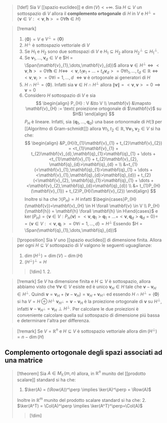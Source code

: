 
>[!def]
>Sia $V$ [[spazio euclideo]] e $\dim(V) < +\infty$. Sia $H \subseteq V$ un sottospazio di $V$ allora il **complemento ortogonale** di $H$ in $V$ e $H^\perp = \left\{ \mathbf{v} \in V : <\mathbf{v},\mathbf{h}> = 0 \forall \mathbf{h} \in H \right\}$


>[!remark]
>1. $\left\{ \mathbf{0} \right\} = V$ e $V^\perp = \left\{ \mathbf{0} \right\}$
>2. $H^\perp$ è sottospazio vettoriale di $V$
>3. Se $H_{1}$ e $H_{2}$ sono due sottospazi di $V$ e $H_{1} \subseteq H_{2}$ allora $H_{2}^\perp \subseteq H_{1}^\perp$. 
>4. Se $\mathbf{v}_{1},\dots,\mathbf{v}_{d} \in V$ e $H = \Span(\mathbf{v}_{1},\dots,\mathbf{v}_{d})$ allora $\mathbf{v} \in H^\perp \iff <\mathbf{v},\mathbf{h}>=0 \forall \mathbf{h} \in H \iff$
>   $<\mathbf{v}, t_{1}\mathbf{v}_{1} + \dots + t_{d}\mathbf{v}_{d}> = 0 \forall t_{1},\dots,t_{d} \in \mathbb{R} \iff <\mathbf{v},\mathbf{v}_{i}> = 0 \forall i = 1,\dots,d$
>   $\iff \mathbf{v}$ è ortogonale ai generatori di $H$
>5. $H \cap H^\perp = \left\{ \mathbf{0} \right\}$. Infatti sia $\mathbf{v} \in H \cap H^\perp$ allora $\|\mathbf{v}\| = <\mathbf{v},\mathbf{v}> = 0 \implies \mathbf{v} =0$
>6. Considero $H$ sottospazio di $V$ e sia
>   $$ \begin{align}
> P_{H} : V &\to V \\
> \mathbf{v} &\mapsto \mathbf{v}_{H} := \text{ proiezione ortogonale di $\mathbf{v}$ su $H$}
>\end{align} $$
>$P_{H}$ è lineare. Infatti, sia $\left\{ \mathbf{q}_{1},\dots,\mathbf{q}_{d} \right\}$ una base ortonormale di $H (\exists$ per [[Algoritmo di Gram-schmidt]]) allora $\forall t_{1},t_{2} \in \mathbb{R}, \forall \mathbf{v}_{1},\mathbf{v}_{2} \in V$ si ha che:
> $$ \begin{align}
>&P_{H}(t_{1}\mathbf{v}_{1} + t_{2}\mathbf{v}_{2}) = <t_{1}\mathbf{v}_{1} + t_{2}\mathbf{v}_{d},\mathbf{q}_{1}>\mathbf{q}_{1} + \dots + <t_{1}\mathbf{v}_{1} + t_{2}\mathbf{v}_{2}, \mathbf{q}_{d}>\mathbf{q}_{d} =  \\
> &=t_{1}(<\mathbf{v}_{1},\mathbf{q}_{1}>\mathbf{q}_{1} + \dots + <\mathbf{v}_{1},\mathbf{q}_{d}>\mathbf{q}_{d}) + t_{2}(<\mathbf{v}_{2}, \mathbf{q}_{1}>\mathbf{q}_{1} + \dots +  <\mathbf{v}_{2},\mathbf{q}_{d}>\mathbf{q}_{d}) \\
>&= t_{1}P_{H}(\mathbf{v}_{1}) + t_{2}P_{H}(\mathbf{v}_{2})
>\end{align} $$
>Inoltre si ha che $\Im(P_{H}) = H$ infatti $\begin{cases}P_{H}(\mathbf{v})=\mathbf{v}_{H} \in H \forall \mathbf{v} \in V \\ P_{H}(\mathbf{h}) = \mathbf{h} \forall \mathbf{h} \in H\end{cases}$
>e $\ker(P_{H}) = \left\{ \mathbf{v} \in V : P_{H}(\mathbf{v}) = <\mathbf{v},\mathbf{q}_{1}> \mathbf{q}_{1} + \dots + <\mathbf{v},\mathbf{q}_{d}>\mathbf{q}_{d} = 0\right\} =$
>$= \left\{ \mathbf{v} \in V : <\mathbf{v},\mathbf{q}_{i}> = 0 \forall i = 1,\dots,d \right\} = H^\perp$
>Essendo $H = \Span(\mathbf{q}_{1},\dots,\mathbf{q}_{d})$


>[!proposition]
>Sia $V$ uno [[spazio euclideo]] di dimensione finita. Allora per ogni $H \subseteq V$ sottospazio di $V$ valgono le seguenti uguaglianze:
> 1. $\dim(H^\perp) = \dim(V) - \dim(H)$
> 2. $(H^\perp)^\perp = H$
>    
>>[!dim]
>>1.
>>2.


>[!remark]
>Se $V$ ha dimensione finita e $H \subseteq V$ è sottospazio, allora abbiamo visto che $\forall \mathbf{v} \in V$ esiste ed è unico $\mathbf{v}_{H} \in H$ tale che $\mathbf{v} - \mathbf{v}_{H} \in H^\perp$. Quindi $\mathbf{v} = \mathbf{v}_{H} + (\mathbf{v} - \mathbf{v}_{H}) = \mathbf{v}_{H} + \mathbf{v}_{H^\perp}$ ed essendo $H \cap H^\perp = \left\{ \mathbf{0} \right\}$ si ha $V = H \oplus H^\perp$
>$\mathbf{v}_{H^\perp} = \mathbf{v} - \mathbf{v}_{H}$ è la proiezione ortogonale di $\mathbf{v}$ su $H^\perp$, infatti $\mathbf{v} - \mathbf{v}_{H^\perp} = \mathbf{v}_{H} \perp H^\perp$. Per calcolare le due proiezioni è conveniente calcolare quella sul sottospazio di dimensione piú bassa e determinare l'altra per differenza. 

>[!remark]
>Se $V = \mathbb{R}^n$ e $H \subseteq V$ è sottospazio vettoriale allora $\dim(H^\perp) = n - \dim(H)$


## Complemento ortogonale degli spazi associati ad una matrice

>[!theorem]
>Sia $A \in M_{\mathbb{K}}(m,n)$ allora, in $\mathbb{R}^n$ munito del [[prodotto scalare]] standard si ha che:
> 1. $\ker(A) = (\Row(A))^\perp \implies \ker(A)^\perp = \Row(A)$
> 
> Inoltre in $\mathbb{R}^m$ munito del prodotto scalare standard si ha che:
> 2. $\ker(A^T) = \Col(A)^\perp \implies \ker(A^T)^\perp=\Col(A)$
>
>>[!dim]